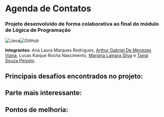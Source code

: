 # Agenda de Contatos
### Projeto desenvolvido de forma colaborativa ao final do módulo de Lógica de Programação

![Java](https://img.shields.io/badge/java-%23ED8B00.svg?style=for-the-badge&logo=openjdk&logoColor=white)![GitHub](https://img.shields.io/badge/github-%23121011.svg?style=for-the-badge&logo=github&logoColor=white)

**Integrantes**: Ana Laura Marques Rodrigues, [Arthur Gabriel De Menezes Viana](https://github.com/arthurgmv), Lucas Kaique Rocha Nascimento, [Mariana Lainara Silva](https://github.com/la1ni) e [Tainá Souza Peixoto](https://github.com/peixotots).

## Principais desafios encontrados no projeto:

## Parte mais interessante:

## Pontos de melhoria:


